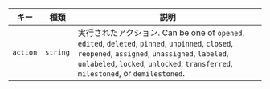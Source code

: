 | キー       | 種類       | 説明                                                                                                                                                                                                                            |
| -------- | -------- | ----------------------------------------------------------------------------------------------------------------------------------------------------------------------------------------------------------------------------- |
| `action` | `string` | 実行されたアクション. Can be one of `opened`, `edited`, `deleted`, `pinned`, `unpinned`, `closed`, `reopened`, `assigned`, `unassigned`, `labeled`, `unlabeled`, `locked`, `unlocked`,  `transferred`, `milestoned`, or `demilestoned`. |